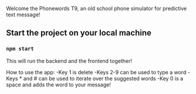 Welcome the Phonewords T9, an old school phone simulator for predictive text message!

## Start the project on your local machine

### `npm start`

This will run the backend and the frontend together!

How to use the app:
-Key 1 is delete
-Keys 2-9 can be used to type a word
-Keys * and # can be used to iterate over the suggested words
-Key 0 is a space and adds the word to your message!
